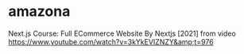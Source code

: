 # amazona
Next.js Course: Full ECommerce Website By Nextjs [2021] from video https://www.youtube.com/watch?v=3kYkEVIZNZY&amp;t=976
